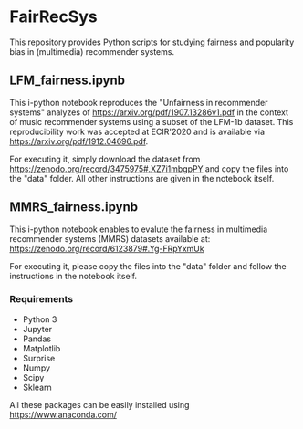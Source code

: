 # FairRecSys

This repository provides Python scripts for studying fairness and popularity bias in (multimedia) recommender systems.

## LFM_fairness.ipynb
This i-python notebook reproduces the "Unfairness in recommender systems" analyzes of https://arxiv.org/pdf/1907.13286v1.pdf in the context of music recommender systems using a subset of the LFM-1b dataset. This reproducibility work was accepted at ECIR'2020 and is available via https://arxiv.org/pdf/1912.04696.pdf.

For executing it, simply download the dataset from https://zenodo.org/record/3475975#.XZ7i1mbgpPY and copy the files into the "data" folder. All other instructions are given in the notebook itself.

## MMRS_fairness.ipynb
This i-python notebook enables to evalute the fairness in multimedia recommender systems (MMRS) datasets available at: https://zenodo.org/record/6123879#.Yg-FRpYxmUk

For executing it, please copy the files into the "data" folder and follow the instructions in the notebook itself.

### Requirements
* Python 3
* Jupyter
* Pandas
* Matplotlib
* Surprise
* Numpy
* Scipy
* Sklearn

All these packages can be easily installed using https://www.anaconda.com/
